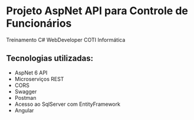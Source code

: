 # Projeto AspNet API para Controle de Funcionários
Treinamento C# WebDeveloper COTI Informática

## Tecnologias utilizadas:
* AspNet 6 API
* Microserviços REST
* CORS
* Swagger
* Postman
* Acesso ao SqlServer com EntityFramework
* Angular
